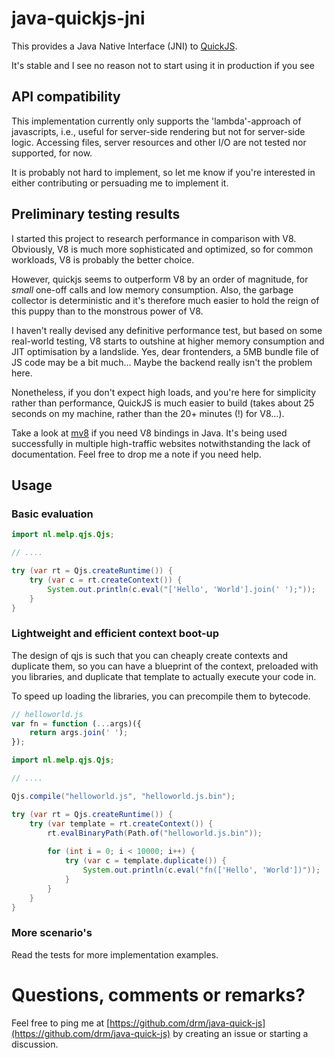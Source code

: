 # java-quickjs-jni

This provides a Java Native Interface (JNI) to
[QuickJS](https://bellard.org/quickjs/).

It's stable and I see no reason not to start using it in production if you see


## API compatibility

This implementation currently only supports the 'lambda'-approach of
javascripts, i.e., useful for server-side rendering but not for server-side
logic. Accessing files, server resources and other I/O are not tested nor
supported, for now.

It is probably not hard to implement, so let me know if you're interested in
either contributing or persuading me to implement it.

## Preliminary testing results

I started this project to research performance in comparison with V8.
Obviously, V8 is much more sophisticated and optimized, so for common
workloads, V8 is probably the better choice.

However, quickjs seems to outperform V8 by an order of magnitude, for *small*
one-off calls and low memory consumption. Also, the garbage collector is
deterministic and it's therefore much easier to hold the reign of this puppy
than to the monstrous power of V8.

I haven't really devised any definitive performance test, but based on some
real-world testing, V8 starts to outshine at higher memory consumption and JIT
optimisation by a landslide. Yes, dear frontenders, a 5MB bundle file of JS
code may be a bit much... Maybe the backend really isn't the problem here.

Nonetheless, if you don't expect high loads, and you're here for simplicity
rather than performance, QuickJS is much easier to build (takes about 25
seconds on my machine, rather than the 20+ minutes (!) for V8...).

Take a look at [mv8](https://github.com/drm/mv8) if you need V8 bindings in
Java. It's being used successfully in multiple high-traffic websites
notwithstanding the lack of documentation. Feel free to drop me a note if you
need help.

## Usage

### Basic evaluation
```java
import nl.melp.qjs.Qjs;

// ....

try (var rt = Qjs.createRuntime()) {
    try (var c = rt.createContext()) {
        System.out.println(c.eval("['Hello', 'World'].join(' ');"));
    }
} 
```

### Lightweight and efficient context boot-up

The design of qjs is such that you can cheaply create contexts and duplicate
them, so you can have a blueprint of the context, preloaded with you libraries,
and duplicate that template to actually execute your code in.

To speed up loading the libraries, you can precompile them to bytecode.

```javascript
// helloworld.js
var fn = function (...args)({
    return args.join(' '); 
});
```

```java
import nl.melp.qjs.Qjs;

// ....

Qjs.compile("helloworld.js", "helloworld.js.bin");

try (var rt = Qjs.createRuntime()) {
	try (var template = rt.createContext()) {
        rt.evalBinaryPath(Path.of("helloworld.js.bin"));
		
        for (int i = 0; i < 10000; i++) {
            try (var c = template.duplicate()) {
                System.out.println(c.eval("fn(['Hello', 'World'])"));
            }
        }
    }
} 
```

### More scenario's

Read the tests for more implementation examples.

# Questions, comments or remarks?

Feel free to ping me at 
[https://github.com/drm/java-quick-js](https://github.com/drm/java-quick-js) 
by creating an issue or starting a discussion.
